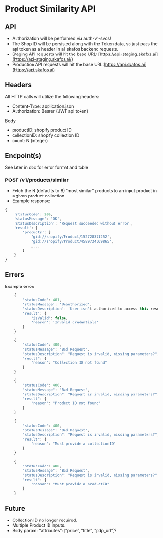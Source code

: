 # Product Similarity API

## API

* Authorization will be performed via auth-v1-svcs!
* The Shop ID will be persisted along with the Token data, so just pass the api token as a header in all skafos backend requests.
* Staging API requests will hit the base URL: [https://api-staging.skafos.ai](https://api-staging.skafos.ai/)
* Production API requests will hit the base URL:[https://api.skafos.ai](https://api.skafos.ai)</span>

## Headers

All HTTP calls will utilize the following headers:

* Content-Type: application/json
* Authorization: Bearer {JWT api token}

Body

* productID: shopify product ID
* collectionID: shopify collection ID
* count: N (integer)

## Endpoint(s)

See later in doc for error format and table

### **POST /v1/products/similar**

* Fetch the N (defaults to 8) “most similar” products to an input product in a given product collection.
* Example response:

```js
{
    'statusCode': 200,
    'statusMessage': 'OK',
    'statusDescription': 'Request succeeded without error',
    'result': {
        'products': [
            'gid://shopify/Product/152728371252', 
            'gid://shopify/Product/4589734569865',
            …...
        ] 
    }
}
```

## Errors

Example error:

```js
    {
        'statusCode': 401,
        'statusMessage': 'Unauthorized',
        'statusDescription': 'User isn't authorized to access this resource',
        'result': {
            'isValid': false,
            'reason': 'Invalid credentials'
        }
    }

    {
        "statusCode": 400,
        "statusMessage": "Bad Request",
        "statusDescription": "Request is invalid, missing parameters?",
        "result": {
            "reason": "Collection ID not found"
        }
    }

    {
        "statusCode": 400,
        "statusMessage": "Bad Request",
        "statusDescription": "Request is invalid, missing parameters?",
        "result": {
            "reason": "Product ID not found"
        }
    }

    {
        "statusCode": 400,
        "statusMessage": "Bad Request",
        "statusDescription": "Request is invalid, missing parameters?",
        "result": {
            "reason": "Must provide a collectionID"
        }
    }

    {
        "statusCode": 400,
        "statusMessage": "Bad Request",
        "statusDescription": "Request is invalid, missing parameters?",
        "result": {
            "reason": "Must provide a productID"
        }
    }
```

## Future

* Collection ID no longer required.
* Multiple Product ID inputs.
* Body param: “attributes”: [“price”, “title”, “pdp_url”]?
